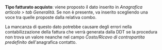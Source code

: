 **Tipo fatturato acquisto**: viene proposto il dato inserito in *Anagrafica articolo > tab Generalità*. Se non è presente, va inserito scegliendo una voce tra quelle proposte dalla relativa combo.

La mancanza di questo dato potrebbe causare degli errori nella contabilizzazione della fattura che verrà generata dalla DDT se la procedura non trova un valore neanche nel campo *Costo/Ricavo di contropartita predefinito* dell'anagrafica contatto.